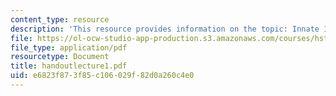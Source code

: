 ```yaml
---
content_type: resource
description: 'This resource provides information on the topic: Innate Immunity.'
file: https://ol-ocw-studio-app-production.s3.amazonaws.com/courses/hst-176-cellular-and-molecular-immunology-fall-2005/e6823f873f85c106029f82d0a260c4e0_handoutlecture1.pdf
file_type: application/pdf
resourcetype: Document
title: handoutlecture1.pdf
uid: e6823f87-3f85-c106-029f-82d0a260c4e0
---
```

